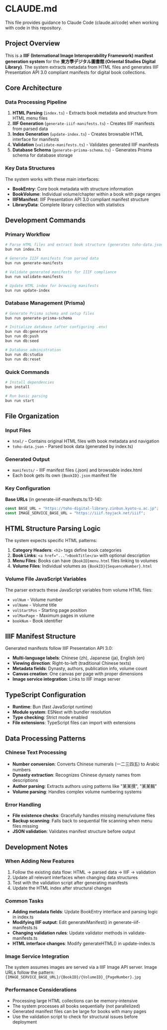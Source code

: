 # CLAUDE.md

This file provides guidance to Claude Code (claude.ai/code) when working with code in this repository.

## Project Overview

This is a **IIIF (International Image Interoperability Framework) manifest generation system** for the **東方學デジタル圖書館 (Oriental Studies Digital Library)**. The system extracts metadata from HTML files and generates IIIF Presentation API 3.0 compliant manifests for digital book collections.

## Core Architecture

### Data Processing Pipeline
1. **HTML Parsing** (`index.ts`) - Extracts book metadata and structure from HTML menu files
2. **IIIF Generation** (`generate-iiif-manifests.ts`) - Creates IIIF manifests from parsed data
3. **Index Generation** (`update-index.ts`) - Creates browsable HTML interface for manifests
4. **Validation** (`validate-manifests.ts`) - Validates generated IIIF manifests
5. **Database Schema** (`generate-prisma-schema.ts`) - Generates Prisma schema for database storage

### Key Data Structures

The system works with these main interfaces:

- **BookEntry**: Core book metadata with structure information
- **BookVolume**: Individual volume/chapter within a book with page ranges
- **IIIFManifest**: IIIF Presentation API 3.0 compliant manifest structure
- **LibraryData**: Complete library collection with statistics

## Development Commands

### Primary Workflow
```bash
# Parse HTML files and extract book structure (generates toho-data.json)
bun run index.ts

# Generate IIIF manifests from parsed data
bun run generate-manifests

# Validate generated manifests for IIIF compliance  
bun run validate-manifests

# Update HTML index for browsing manifests
bun run update-index
```

### Database Management (Prisma)
```bash
# Generate Prisma schema and setup files
bun run generate-prisma-schema

# Initialize database (after configuring .env)
bun run db:generate
bun run db:push
bun run db:seed

# Database administration
bun run db:studio
bun run db:reset
```

### Quick Commands
```bash
# Install dependencies
bun install

# Run basic parsing
bun run start
```

## File Organization

### Input Files
- `html/` - Contains original HTML files with book metadata and navigation
- `toho-data.json` - Parsed book data (generated by index.ts)

### Generated Output
- `manifests/` - IIIF manifest files (.json) and browsable index.html
- Each book gets its own `{BookID}.json` manifest file

### Key Configuration

**Base URLs** (in generate-iiif-manifests.ts:13-14):
```typescript
const BASE_URL = "https://toho-digital-library.zinbun.kyoto-u.ac.jp";
const IMAGE_SERVICE_BASE_URL = "https://iiif.toyjack.net/iiif";
```

## HTML Structure Parsing Logic

The system expects specific HTML patterns:

1. **Category Headers**: `<h2>` tags define book categories
2. **Book Links**: `<a href="...">BookTitle</a>` with optional description
3. **Menu Files**: Books can have `{BookID}menu.html` files linking to volumes
4. **Volume Files**: Individual volumes as `{BookID}{SequenceNumber}.html`

### Volume File JavaScript Variables
The parser extracts these JavaScript variables from volume HTML files:
- `volNum` - Volume number
- `volName` - Volume title
- `volStartPos` - Starting page position
- `volMaxPage` - Maximum pages in volume
- `bookNum` - Book identifier

## IIIF Manifest Structure

Generated manifests follow IIIF Presentation API 3.0:

- **Multi-language labels**: Chinese (zh), Japanese (ja), English (en)
- **Viewing direction**: Right-to-left (traditional Chinese texts)
- **Metadata fields**: Dynasty, authors, publication info, volume count
- **Canvas creation**: One canvas per page with proper dimensions
- **Image service integration**: Links to IIIF image server

## TypeScript Configuration

- **Runtime**: Bun (fast JavaScript runtime)
- **Module system**: ESNext with bundler resolution
- **Type checking**: Strict mode enabled
- **File extensions**: TypeScript files can import with extensions

## Data Processing Patterns

### Chinese Text Processing
- **Number conversion**: Converts Chinese numerals (一二三四五) to Arabic numbers
- **Dynasty extraction**: Recognizes Chinese dynasty names from descriptions
- **Author parsing**: Extracts authors using patterns like "某某撰", "某某輯"
- **Volume parsing**: Handles complex volume numbering systems

### Error Handling
- **File existence checks**: Gracefully handles missing menu/volume files
- **Backup scanning**: Falls back to sequential file scanning when menu files missing
- **JSON validation**: Validates manifest structure before output

## Development Notes

### When Adding New Features
1. Follow the existing data flow: HTML → parsed data → IIIF → validation
2. Update all relevant interfaces when changing data structures
3. Test with the validation script after generating manifests
4. Update the HTML index after structural changes

### Common Tasks
- **Adding metadata fields**: Update BookEntry interface and parsing logic in index.ts
- **Modifying IIIF output**: Edit generateManifest() in generate-iiif-manifests.ts
- **Changing validation rules**: Update validator methods in validate-manifests.ts
- **HTML interface changes**: Modify generateHTML() in update-index.ts

### Image Service Integration
The system assumes images are served via a IIIF Image API server. Image URLs follow the pattern:
`{IMAGE_SERVICE_BASE_URL}/{BookID}/{VolumeID}_{PageNumber}.jpg`

### Performance Considerations
- Processing large HTML collections can be memory-intensive
- The system processes all books sequentially (not parallelized)
- Generated manifest files can be large for books with many pages
- Use the validation script to check for structural issues before deployment